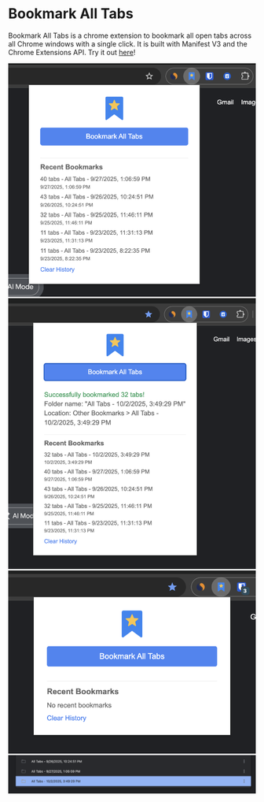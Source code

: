 # Bookmark All Tabs

Bookmark All Tabs is a chrome extension to bookmark all open tabs across all Chrome windows with a single click. It is built with Manifest V3 and the Chrome Extensions API. Try it out [here](https://chromewebstore.google.com/detail/bookmark-all-tabs/fhflnhaakgankgheoheakegafhocaolm)! 

![Popup UI](docs/screenshot-regular.png)
![Success State](docs/screenshot-demo.png)
![History List](docs/screenshot-clear-history.png)
![Saved Bookmark Folder](docs/screenshot-saved-bookmark-folder.png)
